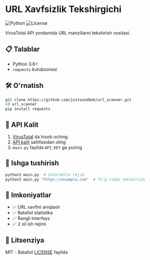 # URL Xavfsizlik Tekshirgichi

![Python](https://img.shields.io/badge/Python-3.6+-blue?logo=python)
![License](https://img.shields.io/badge/Litsenziya-MIT-green)

VirusTotal API yordamida URL manzillarni tekshirish vositasi.

## 📋 Talablar

- Python 3.6+
- `requests` kutubxonasi

## 🛠️ O'rnatish

```bash
git clone https://github.com/justozodbek/url_scanner.git
cd url_scanner
pip install requests
```

## 🔑 API Kalit

1. [VirusTotal](https://www.virustotal.com/) da hisob oching
2. [API kalit](https://www.virustotal.com/gui/my-apikey) sahifasidan oling
3. `main.py` faylida `API_KEY` ga yozing

## 🚀 Ishga tushirish

```bash
python3 main.py  # Interaktiv rejim
python3 main.py "https://example.com"  # To'g'ridan tekshirish
```

## 📌 Imkoniyatlar

- ✅ URL xavfini aniqlash
- ✅ Batafsil statistika
- ✅ Rangli interfeys
- ✅ 2 xil ish rejimi

## 📜 Litsenziya

MIT - Batafsil [LICENSE](LICENSE) faylida
